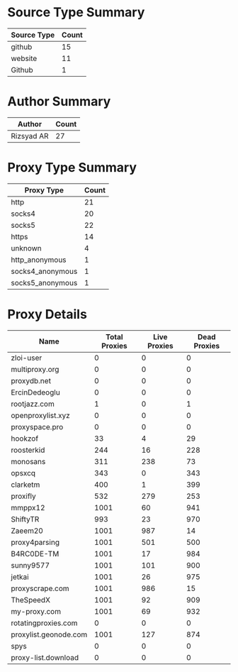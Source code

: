 # Source Type Summary

| Source Type | Count |
|-------------|-------|
| github | 15 |
| website | 11 |
| Github | 1 |


# Author Summary

| Author | Count |
|--------|-------|
| Rizsyad AR | 27 |


# Proxy Type Summary

| Proxy Type | Count |
|------------|-------|
| http | 21 |
| socks4 | 20 |
| socks5 | 22 |
| https | 14 |
| unknown | 4 |
| http_anonymous | 1 |
| socks4_anonymous | 1 |
| socks5_anonymous | 1 |


# Proxy Details

| Name | Total Proxies | Live Proxies | Dead Proxies |
|------|---------------|--------------|---------------|
| zloi-user | 0 | 0 | 0 |
| multiproxy.org | 0 | 0 | 0 |
| proxydb.net | 0 | 0 | 0 |
| ErcinDedeoglu | 0 | 0 | 0 |
| rootjazz.com | 1 | 0 | 1 |
| openproxylist.xyz | 0 | 0 | 0 |
| proxyspace.pro | 0 | 0 | 0 |
| hookzof | 33 | 4 | 29 |
| roosterkid | 244 | 16 | 228 |
| monosans | 311 | 238 | 73 |
| opsxcq | 343 | 0 | 343 |
| clarketm | 400 | 1 | 399 |
| proxifly | 532 | 279 | 253 |
| mmppx12 | 1001 | 60 | 941 |
| ShiftyTR | 993 | 23 | 970 |
| Zaeem20 | 1001 | 987 | 14 |
| proxy4parsing | 1001 | 501 | 500 |
| B4RC0DE-TM | 1001 | 17 | 984 |
| sunny9577 | 1001 | 101 | 900 |
| jetkai | 1001 | 26 | 975 |
| proxyscrape.com | 1001 | 986 | 15 |
| TheSpeedX | 1001 | 92 | 909 |
| my-proxy.com | 1001 | 69 | 932 |
| rotatingproxies.com | 0 | 0 | 0 |
| proxylist.geonode.com | 1001 | 127 | 874 |
| spys | 0 | 0 | 0 |
| proxy-list.download | 0 | 0 | 0 |

